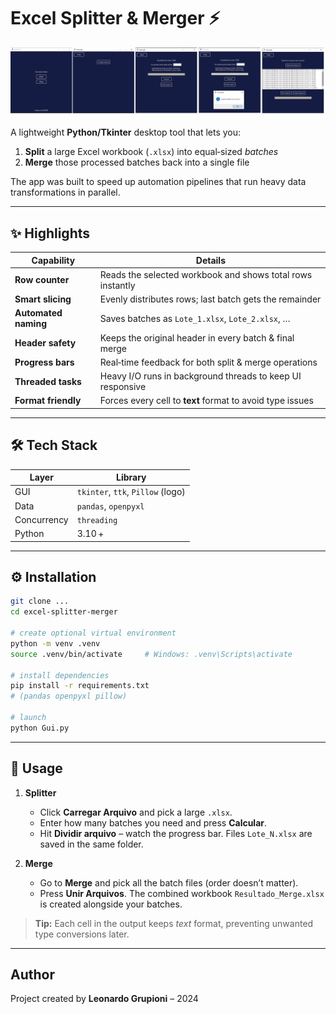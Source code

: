# Excel Splitter & Merger ⚡

<p align="center">
  <img src="Telas.png" alt="Main Screens" width="700">
</p>

A lightweight **Python/Tkinter** desktop tool that lets you:

1. **Split** a large Excel workbook (`.xlsx`) into equal‑sized *batches*  
2. **Merge** those processed batches back into a single file  

The app was built to speed up automation pipelines that run heavy data transformations in parallel.

---

## ✨ Highlights

| Capability | Details |
|------------|---------|
| **Row counter** | Reads the selected workbook and shows total rows instantly |
| **Smart slicing** | Evenly distributes rows; last batch gets the remainder |
| **Automated naming** | Saves batches as `Lote_1.xlsx`, `Lote_2.xlsx`, … |
| **Header safety** | Keeps the original header in every batch & final merge |
| **Progress bars** | Real‑time feedback for both split & merge operations |
| **Threaded tasks** | Heavy I/O runs in background threads to keep UI responsive |
| **Format friendly** | Forces every cell to **text** format to avoid type issues |

---

## 🛠️ Tech Stack

| Layer | Library |
|-------|---------|
| GUI   | `tkinter`, `ttk`, `Pillow` (logo) |
| Data  | `pandas`, `openpyxl` |
| Concurrency | `threading` |
| Python | 3.10 + |

---

## ⚙️ Installation

```bash
git clone ...
cd excel‑splitter‑merger

# create optional virtual environment
python -m venv .venv
source .venv/bin/activate     # Windows: .venv\Scripts\activate

# install dependencies
pip install -r requirements.txt
# (pandas openpyxl pillow)

# launch
python Gui.py
```

---

## 🚀 Usage

1. **Splitter**  
   - Click **Carregar Arquivo** and pick a large `.xlsx`.  
   - Enter how many batches you need and press **Calcular**.  
   - Hit **Dividir arquivo** – watch the progress bar. Files `Lote_N.xlsx` are saved in the same folder.

2. **Merge**  
   - Go to **Merge** and pick all the batch files (order doesn’t matter).  
   - Press **Unir Arquivos**. The combined workbook `Resultado_Merge.xlsx` is created alongside your batches.

> **Tip:** Each cell in the output keeps *text* format, preventing unwanted type conversions later.

---

## Author
Project created by **Leonardo Grupioni** – 2024
